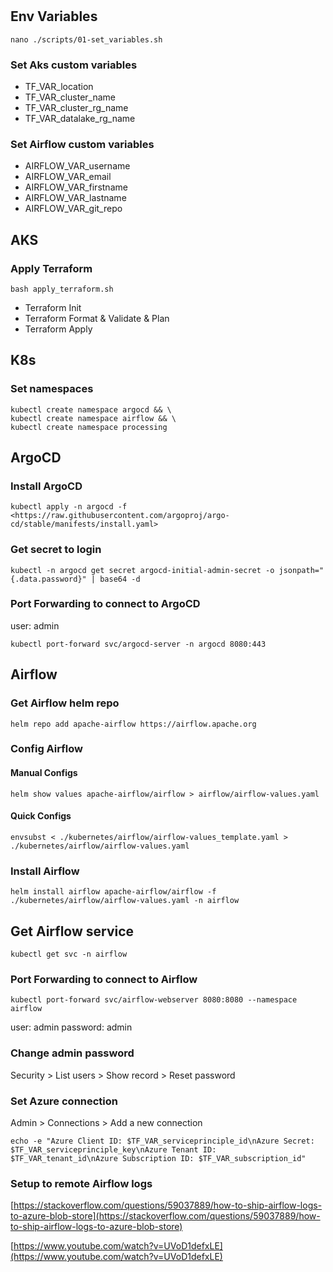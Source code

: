 #

## Env Variables

    nano ./scripts/01-set_variables.sh

### Set Aks custom variables

- TF_VAR_location
- TF_VAR_cluster_name
- TF_VAR_cluster_rg_name
- TF_VAR_datalake_rg_name

### Set Airflow custom variables

- AIRFLOW_VAR_username
- AIRFLOW_VAR_email
- AIRFLOW_VAR_firstname
- AIRFLOW_VAR_lastname
- AIRFLOW_VAR_git_repo

## AKS

### Apply Terraform

    bash apply_terraform.sh

- Terraform Init
- Terraform Format & Validate & Plan
- Terraform Apply

## K8s

### Set namespaces

    kubectl create namespace argocd && \
    kubectl create namespace airflow && \
    kubectl create namespace processing

## ArgoCD

### Install ArgoCD

    kubectl apply -n argocd -f <https://raw.githubusercontent.com/argoproj/argo-cd/stable/manifests/install.yaml>

### Get secret to login

    kubectl -n argocd get secret argocd-initial-admin-secret -o jsonpath="{.data.password}" | base64 -d

### Port Forwarding to connect to ArgoCD

user: admin

    kubectl port-forward svc/argocd-server -n argocd 8080:443

## Airflow

### Get Airflow helm repo

    helm repo add apache-airflow https://airflow.apache.org

### Config Airflow

#### Manual Configs

    helm show values apache-airflow/airflow > airflow/airflow-values.yaml

#### Quick Configs

    envsubst < ./kubernetes/airflow/airflow-values_template.yaml > ./kubernetes/airflow/airflow-values.yaml

### Install Airflow

    helm install airflow apache-airflow/airflow -f ./kubernetes/airflow/airflow-values.yaml -n airflow

## Get Airflow service

    kubectl get svc -n airflow

### Port Forwarding to connect to Airflow

    kubectl port-forward svc/airflow-webserver 8080:8080 --namespace airflow

user: admin
password: admin

### Change admin password

Security > List users > Show record > Reset password

### Set Azure connection

Admin > Connections > Add a new connection

    echo -e "Azure Client ID: $TF_VAR_serviceprinciple_id\nAzure Secret: $TF_VAR_serviceprinciple_key\nAzure Tenant ID: $TF_VAR_tenant_id\nAzure Subscription ID: $TF_VAR_subscription_id"

### Setup to remote Airflow logs

[https://stackoverflow.com/questions/59037889/how-to-ship-airflow-logs-to-azure-blob-store](https://stackoverflow.com/questions/59037889/how-to-ship-airflow-logs-to-azure-blob-store)

[https://www.youtube.com/watch?v=UVoD1defxLE](https://www.youtube.com/watch?v=UVoD1defxLE)